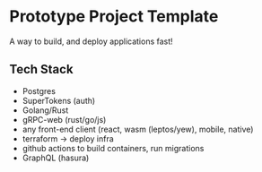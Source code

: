 # Prototype Project Template
A way to build, and deploy applications fast!

## Tech Stack
* Postgres
* SuperTokens (auth)
* Golang/Rust
* gRPC-web (rust/go/js)
* any front-end client (react, wasm (leptos/yew), mobile, native)
* terraform -> deploy infra
* github actions to build containers, run migrations
* GraphQL (hasura)
